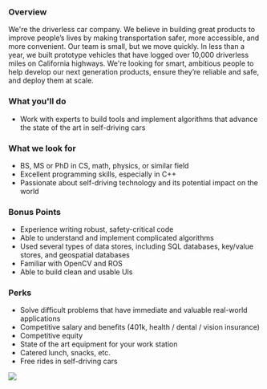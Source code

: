 


### Overview 
We're the driverless car company. We believe in building great products to improve people’s lives by making transportation safer, more accessible, and more convenient. Our team is small, but we move quickly. In less than a year, we built prototype vehicles that have logged over 10,000 driverless miles on California highways. We're looking for smart, ambitious people to help develop our next generation products, ensure they’re reliable and safe, and deploy them at scale.  

### What you'll do
+ Work with experts to build tools and implement algorithms that advance the state of the art in self-driving cars 

### What we look for
+ BS, MS or PhD in CS, math, physics, or similar field
+ Excellent programming skills, especially in C++
+ Passionate about self-driving technology and its potential impact on the world

### Bonus Points
+ Experience writing robust, safety-critical code
+ Able to understand and implement complicated algorithms
+ Used several types of data stores, including SQL databases, key/value stores, and geospatial databases
+ Familiar with OpenCV and ROS
+ Able to build clean and usable UIs 

### Perks
+ Solve difficult problems that have immediate and valuable real-world applications
+ Competitive salary and benefits (401k, health / dental / vision insurance)
+ Competitive equity
+ State of the art equipment for your work station
+ Catered lunch, snacks, etc.
+ Free rides in self-driving cars


[<img src='https://dabuttonfactory.com/button.png?t=Apply&f=Calibri-Bold&ts=24&tc=fff&tshs=1&tshc=000&hp=20&vp=8&c=5&bgt=gradient&bgc=3d85c6&ebgc=073763'>](https://letsrockit.co/users/auth/github?job_id=q3j1axnl-backend-engineer-c)
